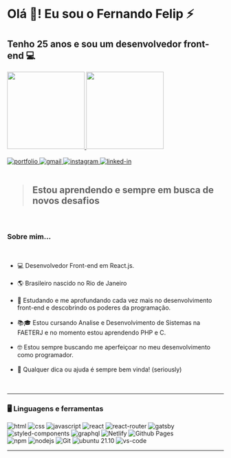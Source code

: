 <h1>Olá 👋! Eu sou o Fernando Felip ⚡</h1>
<h2>Tenho 25 anos e sou um desenvolvedor front-end 💻</h2>

<div align="left">
  <a href="https://github.com/fernandorussie">
  <img height="180em" src="https://github-readme-stats.vercel.app/api?username=fernandorussie&show_icons=true&theme=midnight-purple&include_all_commits=true&count_private=true"/>
  <img height="180em" src="https://github-readme-stats.vercel.app/api/top-langs/?username=fernandorussie&layout=compact&langs_count=7&theme=midnight-purple"/>
</div>
  
<!--*************** Contact ***************-->
<div>
  <br>
  <a href="https://ferlip.netlify.app" target="_blank">
    <img 
      src="https://img.shields.io/badge/Portfolio-323330?style=for-the-badge&amp;logo=Google-chrome&amp;logoColor=F7DF1E" 
      alt="portfolio">
  </a>
  <a href="mailto:fernandocesarrussiefelip@gmail.com">
    <img 
      src="https://img.shields.io/badge/Gmail-D14836?style=for-the-badge&amp;logo=Gmail&amp;logoColor=white" alt="gmail">
  </a>
  <a href="https://www.instagram.com/fernandorussie/">
    <img 
      src="https://img.shields.io/badge/Instagram-E4405F?style=for-the-badge&amp;logo=instagram&amp;logoColor=white" 
      alt="instagram">
  </a>
  <a href="https://www.linkedin.com/in/fernando-felip/"  target="_blank">
    <img 
      src="https://img.shields.io/badge/Linkedin-0077B5?style=for-the-badge&amp;logo=LinkedIn&amp;logoColor=white" 
      alt="linked-in">
  </a>
</div>

<br />


<!--*************** About ***************-->

<div>
  <h2><blockquote>Estou aprendendo e sempre em busca de novos desafios</blockquote></h2>
  <br />
  <h3> Sobre mim...</h3>
  <br>
  <ul>
    <li>💻 Desenvolvedor Front-end em React.js.</li><br/>
    <li>🌎 Brasileiro nascido no Rio de Janeiro</li><br/>
    <li>🚀 Estudando e me aprofundando cada vez mais no desenvolvimento front-end e descobrindo os poderes da programação.</li><br/>
    <li>📚🎓 Estou cursando Analise e Desenvolvimento de Sistemas na FAETERJ e no momento estou aprendendo PHP e C.</li><br/>
    <li>🤓 Estou sempre buscando me aperfeiçoar no meu desenvolvimento como programador.</li><br/>
    <li>💬 Qualquer dica ou ajuda é sempre bem vinda! (seriously)</li><br/>
    <br/>
  </ul>
</div>

---


<h3>🖥️ Linguagens e ferramentas</h3>
<div>
  <img 
    src="https://img.shields.io/badge/HTML5-E34F26?style=for-the-badge&amp;logo=html5&amp;logoColor=white" 
    alt="html">
  <img 
    src="https://img.shields.io/badge/CSS3-1572B6?style=for-the-badge&amp;logo=css3&amp;logoColor=white" 
    alt="css">
  <img 
    src="https://img.shields.io/badge/JavaScript-323330?style=for-the-badge&amp;logo=javascript&amp;logoColor=F7DF1E" 
    alt="javascript">
  <img 
    src="https://img.shields.io/badge/React-0D0627?style=for-the-badge&amp;logo=react&amp;logoColor=61DAFB" 
    alt="react">
  <img 
    src="https://img.shields.io/badge/React_Router-CA4245?style=for-the-badge&amp;logo=react-router&amp;logoColor=white" 
    alt="react-router">
  <img 
    src="https://img.shields.io/badge/Gatsby-%23663399.svg?style=for-the-badge&logo=gatsby&logoColor=white" 
    alt="gatsby">
  <br>
  <img 
    src="https://img.shields.io/badge/styled_components-DB7093?style=for-the-badge&amp;logo=styled-components&amp;logoColor=white" 
    alt="styled-components">
  <img 
    src="https://img.shields.io/badge/-GraphQL-E10098?style=for-the-badge&logo=graphql&logoColor=white" 
    alt="graphql">
  <img 
    src="https://img.shields.io/badge/Netlify-30C8C9?style=for-the-badge&amp;logo=netlify&amp;logoColor=white" 
    alt="Netlify">
  <img 
    src="https://img.shields.io/badge/Github Pages-222222?style=for-the-badge&amp;logo=github&amp;logoColor=white" 
    alt="Github Pages">
<br>
  <img 
    src="https://img.shields.io/badge/NPM-%23000000.svg?style=for-the-badge&logo=npm&logoColor=white" 
    alt="npm">
  <img 
    src="https://img.shields.io/badge/node.js-6DA55F?style=for-the-badge&logo=node.js&logoColor=white" 
    alt="nodejs">
  <img 
    src="https://img.shields.io/badge/Git-F05032.svg?style=for-the-badge&logo=git&logoColor=white"
    alt="Git" />
  <img 
    src="https://img.shields.io/badge/Ubuntu-e95420?style=for-the-badge&amp;logo=ubuntu&amp;logoColor=white" 
    alt="ubuntu 21.10">
  <img 
    src="https://img.shields.io/badge/VS_Code-007ACC?style=for-the-badge&amp;logo=Visual-Studio-Code&amp;logoColor=white" 
    alt="vs-code">
</div>

---

